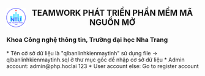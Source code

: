 <h2><img style="float: left" src="NTU_logo.png" width="50" height="50"><center> TEAMWORK PHÁT TRIỂN PHẦN MỀM MÃ NGUỒN MỞ</center></h2>
<h3>Khoa Công nghệ thông tin, Trường đại học Nha Trang</h3>
 * Tên cở sở dữ liệu là "qlbanlinhkienmaytinh"
	sử dụng file -> qlbanlinhkienmaytinh.sql ở thư mục gốc <qlbanlinhkienmaytinh> để nhập cơ sở dữ liệu
* Admin account:
	admin@php.hoclai
	123
* User account else:
	Go to register account
